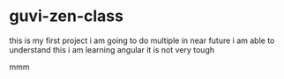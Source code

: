 # guvi-zen-class
this is my first project
i am going to do multiple in near future
i am able to understand this
i am learning angular it is not very tough

mmm
